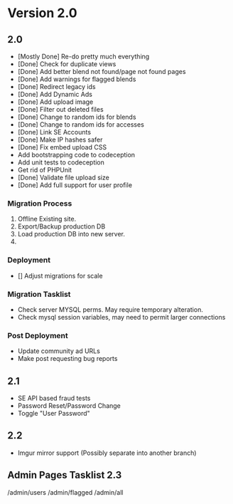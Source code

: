 # Version 2.0

## 2.0
 * [Mostly Done] Re-do pretty much everything
 * [Done] Check for duplicate views
 * [Done] Add better blend not found/page not found pages
 * [Done] Add warnings for flagged blends
 * [Done] Redirect legacy ids
 * [Done] Add Dynamic Ads
 * [Done] Add upload image
 * [Done] Filter out deleted files
 * [Done] Change to random ids for blends
 * [Done] Change to random ids for accesses
 * [Done] Link SE Accounts
 * [Done] Make IP hashes safer
 * [Done] Fix embed upload CSS
 * Add bootstrapping code to codeception
 * Add unit tests to codeception
 * Get rid of PHPUnit
 * [Done] Validate file upload size
 * [Done] Add full support for user profile

### Migration Process
 1. Offline Existing site.
 2. Export/Backup production DB
 3. Load production DB into new server.
 4. 

### Deployment
 * [] Adjust migrations for scale

### Migration Tasklist
* Check server MYSQL perms. May require temporary alteration.
* Check mysql session variables, may need to permit larger connections

### Post Deployment
 * Update community ad URLs
 * Make post requesting bug reports

 ## 2.1
* SE API based fraud tests
* Password Reset/Password Change
* Toggle "User Password"

## 2.2

  * Imgur mirror support (Possibly separate into another branch)
    

## Admin Pages Tasklist 2.3
/admin/users
/admin/flagged
/admin/all
